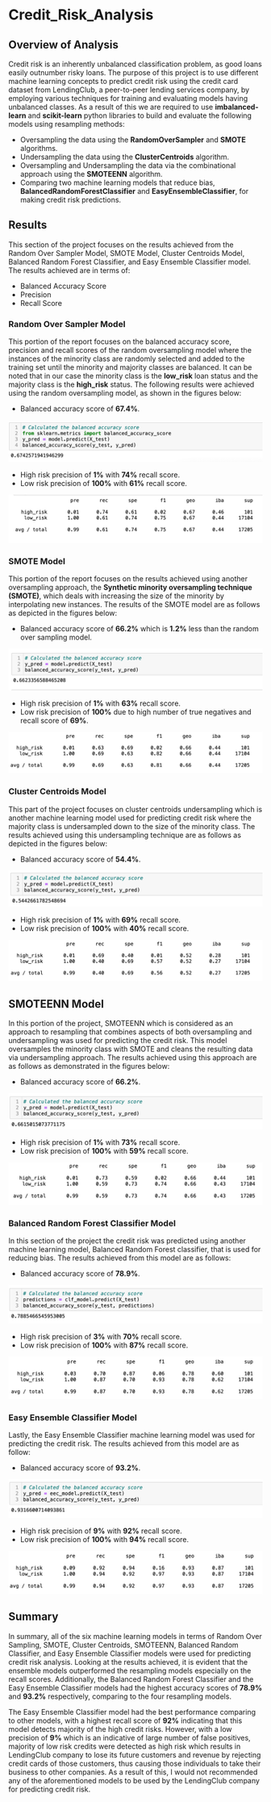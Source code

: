 # Credit_Risk_Analysis

## Overview of Analysis

Credit risk is an inherently unbalanced classification problem, as good loans easily outnumber risky loans. The purpose of this project is to use different machine learning concepts to predict credit risk using the credit card dataset from LendingClub, a peer-to-peer lending services company, by employing various techniques for training and evaluating models having unbalanced classes. As a result of this we are required to use **imbalanced-learn** and **scikit-learn** python libraries to build and evaluate the following models using resampling methods:

- Oversampling the data using the **RandomOverSampler** and **SMOTE** algorithms.
- Undersampling the data using the **ClusterCentroids** algorithm.
- Oversampling and Undersampling the data via the combinational approach using the **SMOTEENN** algorithm.
- Comparing two machine learning models that reduce bias, **BalancedRandomForestClassifier** and **EasyEnsembleClassifier**, for making credit risk predictions. 

## Results

This section of the project focuses on the results achieved from the Random Over Sampler Model, SMOTE Model, Cluster Centroids Model, Balanced Random Forest Classifier, and Easy Ensemble Classifier model. The results achieved are in terms of:

- Balanced Accuracy Score
- Precision
- Recall Score

### Random Over Sampler Model

This portion of the report focuses on the balanced accuracy score, precision and recall scores of the random oversampling model where the instances of the minority class are randomly selected and added to the training set until the minority and majority classes are balanced. It can be noted that in our case the minority class is the **low_risk**  loan status and the majority class is the **high_risk** status. The following results were achieved using the random oversampling model, as shown in the figures below:

- Balanced accuracy score of **67.4%**.

![Random Oversampling Model Balanced Accuracy Score](Resources/OverSampling_Balanced_Accuracy_Score.png)

- High risk precision of **1%** with **74%** recall score.
- Low risk precision of **100%** with **61%** recall score.

![Random Oversampling Model Balanced Classification Report](Resources/OverSampling_Balanced_Classification_Report.png)

### SMOTE Model

This portion of the report focuses on the results achieved using another oversampling approach, the **Synthetic minority oversampling technique (SMOTE)**, which deals with increasing the size of the minority by interpolating new instances. The results of the SMOTE model are as follows as depicted in the figures below:

- Balanced accuracy score of **66.2%** which is **1.2%** less than the random over sampling model.

![SMOTE Model Balanced Accuracy Score](Resources/SMOTE_Balanced_Accuracy_Score.png)

- High risk precision of **1%** with **63%** recall score.
- Low risk precision of **100%** due to high number of true negatives and recall score of **69%**.

![SMOTE Model Balanced Classification Report](Resources/SMOTE_Balanced_Classification_Score.png)

### Cluster Centroids Model

This part of the project focuses on cluster centroids undersampling which is another machine learning model used for predicting credit risk where the majority class is undersampled down to the size of the minority class. The results achieved using this undersampling technique are as follows as depicted in the figures below:

- Balanced accuracy score of **54.4%**.

![Cluster Centroids Model Balanced Accuracy Score](Resources/CC_Balanced_Accuracy_Score.png)

- High risk precision of **1%** with **69%** recall score.
- Low risk precision of **100%** with **40%** recall score.

![Cluster Centroids Model Balanced Classification Report](Resources/CC_Balanced_Classification_Report.png)

## SMOTEENN Model

In this portion of the project, SMOTEENN  which is considered as an approach to resampling that combines aspects of both oversampling and undersampling  was used for predicting the credit risk. This model oversamples the minority class with SMOTE and cleans the resulting data via undersampling approach. The results achieved using this approach are as follows as demonstrated in the figures below:

- Balanced accuracy score of **66.2%**.

![SMOTEENN Model Balanced Accuracy Score](Resources/SMOTEENN_Balanced_Acuracy_Score.png)

- High risk precision of **1%** with **73%** recall score.
- Low risk precision of **100%** with **59%** recall score.

![SMOTEENN Model Balanced Classification Report](Resources/SMOTEENN_Balanced_Classification_Report.png)

### Balanced Random Forest Classifier Model

In this section of the project the credit risk was predicted using another machine learning model, Balanced Random Forest classifier, that is used for reducing bias. The results achieved from this model are as follows:

- Balanced accuracy score of **78.9%**.

![Balanced Random Forest Classifier Model Balanced Accuracy Score](Resources/BRFC_Balanced_Accuracy_Score.png)

- High risk precision of **3%** with **70%** recall score.
- Low risk precision of **100%** with **87%** recall score.

![Balanced Random Forest Classifier Model Balanced Classification Report](Resources/BRFC_Balanced_Classification_Report.png)

### Easy Ensemble Classifier Model

Lastly, the Easy Ensemble Classifier machine learning model was used for predicting the credit risk. The results achieved from this model are as follow:

- Balanced accuracy score of **93.2%**.

![Easy Ensemble Classifier Model Balanced Accuracy Score](Resources/EEC_Balanced_Accuracy_Score.png)

- High risk precision of **9%** with **92%** recall score.
- Low risk precision of **100%** with **94%** recall score.

![Easy Ensemble Classifier Model Balanced Classification Report](Resources/EEC_Balanced_Classification_Report.png)

## Summary

In summary, all of the six machine learning models in terms of Random Over Sampling, SMOTE, Cluster Centroids, SMOTEENN, Balanced Random Classifier, and Easy Ensemble Classifier models were used for predicting credit risk analysis. Looking at the results achieved, it is evident that the ensemble models outperformed the resampling models especially on the recall scores. Additionally, the Balanced Random Forest Classifier and the Easy Ensemble Classifier models had the highest accuracy scores of **78.9%** and **93.2%** respectively, comparing to the four resampling models. 

The Easy Ensemble Classifier model had the best performance comparing to other models, with a highest recall score of **92%** indicating that this model detects majority of the high credit risks. However, with a low precision of **9%** which is an indicative of large number of false positives, majority of low risk credits were detected as high risk which results in LendingClub company to lose its future customers and revenue by rejecting credit cards of those customers, thus causing those individuals to take their business to other companies. As a result of this, I would not recommended any of the aforementioned models to be used by the LendingClub company for predicting credit risk.

